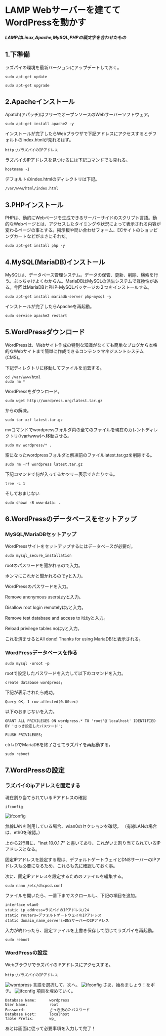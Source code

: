 # LAMP Webサーバーを建ててWordPressを動かす
##### LAMPはLinux,Apache,MySQL,PHPの頭文字を合わせたもの

## 1.下準備
ラズパイの環境を最新バージョンにアップデートしておく。
```
sudo apt-get update
```
```
sudo apt-get upgrade
```

## 2.Apacheインストール
Apatch(アパッチ)はフリーでオープンソースのWebサーバーソフトウェア。
```
sudo apt-get install apache2 -y
```
インストールが完了したらWebブラウザで下記アドレスにアクセスするとデフォルトのindex.htmlが見れるはず。
```
http://ラズパイのIPアドレス
```
ラズパイのIPアドレスを見つけるには下記コマンドでも見れる。
```
hostname -I
```
デフォルトのindex.htmlのディレクトリは下記。
```
/var/www/html/index.html
```

## 3.PHPインストール
PHPは、動的にWebページを生成できるサーバーサイドのスクリプト言語。動的なWebページとは、アクセスしたタイミングや状況によって表示される内容が変わるページの事とする。掲示板や問い合わせフォーム、ECサイトのショッピングカートなどがまさにそれだ。
```
sudo apt-get install php -y
```

## 4.MySQL(MariaDB)インストール
MySQLは、データベース管理システム。データの保管、更新、削除、検索を行う。ぶっちゃけよくわからん。MariaDBはMySQLの派生システムで互換性がある。今回はMariaDBとPHP-MySQLパッケージの２つをインストールする。
```
sudo apt-get install mariadb-server php-mysql -y
```
インストールが完了したらApacheを再起動。
```
sudo service apache2 restart
```

## 5.WordPressダウンロード
WordPressは、Webサイト作成の特別な知識がなくても簡単なブログから本格的なWebサイトまで簡単に作成できるコンテンツマネジメントシステム(CMS)。

下記ディレクトリに移動してファイルを消去する。
```
cd /var/www/html
sudo rm *
```
WordPressをダウンロード。
```
sudo wget http://wordpress.org/latest.tar.gz
```
からの解凍。
```
sudo tar xzf latest.tar.gz
```
mvコマンドでwordpressフォルダ内の全てのファイルを現在のカレントディレクトリ(/var/www)へ移動させる。
```
sudo mv wordpress/* .
```
空になったwordpressフォルダと解凍前のファイルlatest.tar.gzを削除する。
```
sudo rm -rf wordpress latest.tar.gz
```
下記コマンドで何が入ってるかツリー表示できたりする。
```
tree -L 1
```
そしておまじない
```
sudo chown -R www-data: .
```

## 6.WordPressのデータベースをセットアップ
### MySQL/MariaDBセットアップ
WordPressサイトをセットアップするにはデータベースが必要だ。
```
sudo mysql_secure_installation
```
rootのパスワードを聞かれるので入力。

ホンマにこれかと聞かれるのでyと入力。

WordPressのパスワードを入力。

Remove anonymous usersはyと入力。

Disallow root login remotelyはyと入力。

Remove test database and access to itはyと入力。

Reload privilege tables noはyと入力。

これを済ませるとAll done! Thanks for using MariaDB!と表示される。

### WordPressデータベースを作る
```
sudo mysql -uroot -p
```
rootで設定したパスワードを入力して以下のコマンドを入力。
```
create database wordpress;
```
下記が表示されたら成功。
```
Query OK, 1 row affected(0.00sec)
```
以下のおまじないを入力。
```
GRANT ALL PRIVILEGES ON wordpress.* TO 'root'@'localhost' IDENTIFIED BY 'さっき設定したパスワード';
```
```
FLUSH PRIVILEGES;
```

ctrl+DでMariaDBを終了させてラズパイを再起動する。
```
sudo reboot
```

## 7.WordPressの設定
### ラズパイのipアドレスを固定する
現在割り当てられているIPアドレスの確認
```
ifconfig
```
![ifconfig](https://github.com/OKADA1919/memo/blob/master/images/Raspberry_pi/ifconfig1.png?raw=true)

無線LANを利用している場合、wlan0のセクションを確認。
（有線LANの場合は、eth0を確認。）

上から2行目に、"inet 10.0.1.7" と書いてあり、これがいま割り当てられているIPアドレスとなる。

固定IPアドレスを設定する際は、デフォルトゲートウェイとDNSサーバーのIPアドレスも必要になるため、これらも先に確認しておく事。

次に、固定IPアドレスを設定するためのファイルを編集する。
```
sudo nano /etc/dhcpcd.conf
```
ファイルを開いたら、一番下までスクロールし、下記の項目を追加。
```
interface wlan0
static ip_address=ラズパイのIPアドレス/24
static routers=デフォルトゲートウェイのIPアドレス
static domain_name_servers=DNSサーバーのIPアドレス
```
入力が終わったら、設定ファイルを上書き保存して閉じてラズパイを再起動。
```
sudo reboot
```

### WordPressの設定
WebブラウザでラズパイのIPアドレスにアクセスする。
```
http://ラズパイのIPアドレス
```
![wordpress](https://github.com/OKADA1919/memo/blob/master/images/Raspberry_pi/wordpress1.png?raw=true)
言語を選択して、次へ。
![ifconfig](https://github.com/OKADA1919/memo/blob/master/images/Raspberry_pi/wordpress2.png?raw=true)
さあ、始めましょう！をポチ。
![ifconfig](https://github.com/OKADA1919/memo/blob/master/images/Raspberry_pi/wordpress3.png?raw=true)
項目を埋めていく。
```
Database Name:      wordpress
User Name:          root
Password:           さっき決めたパスワード
Database Host:      localhost
Table Prefix:       wp_
```
あとは画面に従って必要事項を入力して完了！
